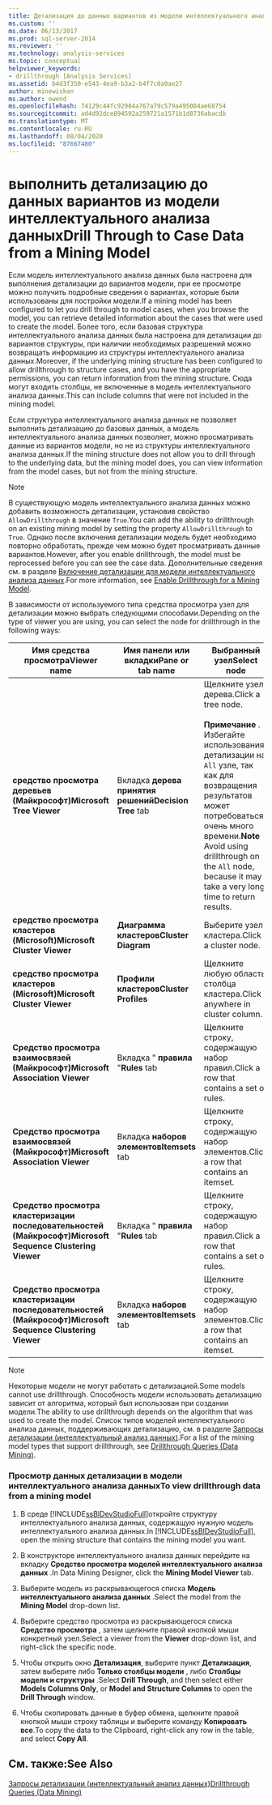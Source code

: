 ```yaml
---
title: Детализация до данных вариантов из модели интеллектуального анализа данных | Документация Майкрософт
ms.custom: ''
ms.date: 06/13/2017
ms.prod: sql-server-2014
ms.reviewer: ''
ms.technology: analysis-services
ms.topic: conceptual
helpviewer_keywords:
- drillthrough [Analysis Services]
ms.assetid: b4d3f350-e543-4ea9-b3a2-b4f7c0a9ae27
author: minewiskan
ms.author: owend
ms.openlocfilehash: 74129c44fc92984a767a79c579a495084ae68754
ms.sourcegitcommit: ad4d92dce894592a259721a1571b1d8736abacdb
ms.translationtype: MT
ms.contentlocale: ru-RU
ms.lasthandoff: 08/04/2020
ms.locfileid: "87667480"
---
```

# <a name="drill-through-to-case-data-from-a-mining-model"></a><span data-ttu-id="13c83-102">выполнить детализацию до данных вариантов из модели интеллектуального анализа данных</span><span class="sxs-lookup"><span data-stu-id="13c83-102">Drill Through to Case Data from a Mining Model</span></span>
  <span data-ttu-id="13c83-103">Если модель интеллектуального анализа данных была настроена для выполнения детализации до вариантов модели, при ее просмотре можно получить подробные сведения о вариантах, которые были использованы для постройки модели.</span><span class="sxs-lookup"><span data-stu-id="13c83-103">If a mining model has been configured to let you drill through to model cases, when you browse the model, you can retrieve detailed information about the cases that were used to create the model.</span></span> <span data-ttu-id="13c83-104">Более того, если базовая структура интеллектуального анализа данных была настроена для детализации до вариантов структуры, при наличии необходимых разрешений можно возвращать информацию из структуры интеллектуального анализа данных.</span><span class="sxs-lookup"><span data-stu-id="13c83-104">Moreover, if the underlying mining structure has been configured to allow drillthrough to structure cases, and you have the appropriate permissions, you can return information from the mining structure.</span></span> <span data-ttu-id="13c83-105">Сюда могут входить столбцы, не включенные в модель интеллектуального анализа данных.</span><span class="sxs-lookup"><span data-stu-id="13c83-105">This can include columns that were not included in the mining model.</span></span>  
  
 <span data-ttu-id="13c83-106">Если структура интеллектуального анализа данных не позволяет выполнить детализацию до базовых данных, а модель интеллектуального анализа данных позволяет, можно просматривать данные из вариантов модели, но не из структуры интеллектуального анализа данных.</span><span class="sxs-lookup"><span data-stu-id="13c83-106">If the mining structure does not allow you to drill through to the underlying data, but the mining model does, you can view information from the model cases, but not from the mining structure.</span></span>  
  
> [!NOTE]  
>  <span data-ttu-id="13c83-107">В существующую модель интеллектуального анализа данных можно добавить возможность детализации, установив свойство `AllowDrillthrough` в значение `True`.</span><span class="sxs-lookup"><span data-stu-id="13c83-107">You can add the ability to drillthrough on an existing mining model by setting the property `AllowDrillthrough` to `True`.</span></span> <span data-ttu-id="13c83-108">Однако после включения детализации модель будет необходимо повторно обработать, прежде чем можно будет просматривать данные вариантов.</span><span class="sxs-lookup"><span data-stu-id="13c83-108">However, after you enable drillthrough, the model must be reprocessed before you can see the case data.</span></span> <span data-ttu-id="13c83-109">Дополнительные сведения см. в разделе [Включение детализации для модели интеллектуального анализа данных](enable-drillthrough-for-a-mining-model.md).</span><span class="sxs-lookup"><span data-stu-id="13c83-109">For more information, see [Enable Drillthrough for a Mining Model](enable-drillthrough-for-a-mining-model.md).</span></span>  
  
 <span data-ttu-id="13c83-110">В зависимости от используемого типа средства просмотра узел для детализации можно выбрать следующими способами.</span><span class="sxs-lookup"><span data-stu-id="13c83-110">Depending on the type of viewer you are using, you can select the node for drillthrough in the following ways:</span></span>  
  
|<span data-ttu-id="13c83-111">Имя средства просмотра</span><span class="sxs-lookup"><span data-stu-id="13c83-111">Viewer name</span></span>|<span data-ttu-id="13c83-112">Имя панели или вкладки</span><span class="sxs-lookup"><span data-stu-id="13c83-112">Pane or tab name</span></span>|<span data-ttu-id="13c83-113">Выбранный узел</span><span class="sxs-lookup"><span data-stu-id="13c83-113">Select node</span></span>|  
|-----------------|----------------------|-----------------|  
|<span data-ttu-id="13c83-114">**средство просмотра деревьев (Майкрософт)**</span><span class="sxs-lookup"><span data-stu-id="13c83-114">**Microsoft Tree Viewer**</span></span>|<span data-ttu-id="13c83-115">Вкладка **дерева принятия решений**</span><span class="sxs-lookup"><span data-stu-id="13c83-115">**Decision Tree** tab</span></span>|<span data-ttu-id="13c83-116">Щелкните узел дерева.</span><span class="sxs-lookup"><span data-stu-id="13c83-116">Click a tree node.</span></span><br /><br /> <span data-ttu-id="13c83-117">**Примечание** . Избегайте использования детализации на `All` узле, так как для возвращения результатов может потребоваться очень много времени.</span><span class="sxs-lookup"><span data-stu-id="13c83-117">**Note** Avoid using drillthrough on the `All` node, because it may take a very long time to return results.</span></span>|  
|<span data-ttu-id="13c83-118">**средство просмотра кластеров (Microsoft)**</span><span class="sxs-lookup"><span data-stu-id="13c83-118">**Microsoft Cluster Viewer**</span></span>|<span data-ttu-id="13c83-119">**Диаграмма кластеров**</span><span class="sxs-lookup"><span data-stu-id="13c83-119">**Cluster Diagram**</span></span>|<span data-ttu-id="13c83-120">Выберите узел кластера.</span><span class="sxs-lookup"><span data-stu-id="13c83-120">Click a cluster node.</span></span>|  
|<span data-ttu-id="13c83-121">**средство просмотра кластеров (Microsoft)**</span><span class="sxs-lookup"><span data-stu-id="13c83-121">**Microsoft Cluster Viewer**</span></span>|<span data-ttu-id="13c83-122">**Профили кластеров**</span><span class="sxs-lookup"><span data-stu-id="13c83-122">**Cluster Profiles**</span></span>|<span data-ttu-id="13c83-123">Щелкните любую область столбца кластера.</span><span class="sxs-lookup"><span data-stu-id="13c83-123">Click anywhere in cluster column.</span></span>|  
|<span data-ttu-id="13c83-124">**Средство просмотра взаимосвязей (Майкрософт)**</span><span class="sxs-lookup"><span data-stu-id="13c83-124">**Microsoft Association Viewer**</span></span>|<span data-ttu-id="13c83-125">Вкладка " **правила** "</span><span class="sxs-lookup"><span data-stu-id="13c83-125">**Rules** tab</span></span>|<span data-ttu-id="13c83-126">Щелкните строку, содержащую набор правил.</span><span class="sxs-lookup"><span data-stu-id="13c83-126">Click a row that contains a set of rules.</span></span>|  
|<span data-ttu-id="13c83-127">**Средство просмотра взаимосвязей (Майкрософт)**</span><span class="sxs-lookup"><span data-stu-id="13c83-127">**Microsoft Association Viewer**</span></span>|<span data-ttu-id="13c83-128">Вкладка **наборов элементов**</span><span class="sxs-lookup"><span data-stu-id="13c83-128">**Itemsets** tab</span></span>|<span data-ttu-id="13c83-129">Щелкните строку, содержащую набор элементов.</span><span class="sxs-lookup"><span data-stu-id="13c83-129">Click a row that contains an itemset.</span></span>|  
|<span data-ttu-id="13c83-130">**Средство просмотра кластеризации последовательностей (Майкрософт)**</span><span class="sxs-lookup"><span data-stu-id="13c83-130">**Microsoft Sequence Clustering Viewer**</span></span>|<span data-ttu-id="13c83-131">Вкладка " **правила** "</span><span class="sxs-lookup"><span data-stu-id="13c83-131">**Rules** tab</span></span>|<span data-ttu-id="13c83-132">Щелкните строку, содержащую набор правил.</span><span class="sxs-lookup"><span data-stu-id="13c83-132">Click a row that contains a set of rules.</span></span>|  
|<span data-ttu-id="13c83-133">**Средство просмотра кластеризации последовательностей (Майкрософт)**</span><span class="sxs-lookup"><span data-stu-id="13c83-133">**Microsoft Sequence Clustering Viewer**</span></span>|<span data-ttu-id="13c83-134">Вкладка **наборов элементов**</span><span class="sxs-lookup"><span data-stu-id="13c83-134">**Itemsets** tab</span></span>|<span data-ttu-id="13c83-135">Щелкните строку, содержащую набор элементов.</span><span class="sxs-lookup"><span data-stu-id="13c83-135">Click a row that contains an itemset.</span></span>|  
  
> [!NOTE]  
>  <span data-ttu-id="13c83-136">Некоторые модели не могут работать с детализацией.</span><span class="sxs-lookup"><span data-stu-id="13c83-136">Some models cannot use drillthrough.</span></span> <span data-ttu-id="13c83-137">Способность модели использовать детализацию зависит от алгоритма, который был использован при создании модели.</span><span class="sxs-lookup"><span data-stu-id="13c83-137">The ability to use drillthrough depends on the algorithm that was used to create the model.</span></span> <span data-ttu-id="13c83-138">Список типов моделей интеллектуального анализа данных, поддерживающих детализацию, см. в разделе [Запросы детализации (интеллектуальный анализ данных)](drillthrough-queries-data-mining.md).</span><span class="sxs-lookup"><span data-stu-id="13c83-138">For a list of the mining model types that support drillthrough, see [Drillthrough Queries &#40;Data Mining&#41;](drillthrough-queries-data-mining.md).</span></span>  
  
### <a name="to-view-drillthrough-data-from-a-mining-model"></a><span data-ttu-id="13c83-139">Просмотр данных детализации в модели интеллектуального анализа данных</span><span class="sxs-lookup"><span data-stu-id="13c83-139">To view drillthrough data from a mining model</span></span>  
  
1.  <span data-ttu-id="13c83-140">В среде [!INCLUDE[ssBIDevStudioFull](../../includes/ssbidevstudiofull-md.md)]откройте структуру интеллектуального анализа данных, содержащую нужную модель интеллектуального анализа данных.</span><span class="sxs-lookup"><span data-stu-id="13c83-140">In [!INCLUDE[ssBIDevStudioFull](../../includes/ssbidevstudiofull-md.md)], open the mining structure that contains the mining model you want.</span></span>  
  
2.  <span data-ttu-id="13c83-141">В конструкторе интеллектуального анализа данных перейдите на вкладку **Средство просмотра моделей интеллектуального анализа данных** .</span><span class="sxs-lookup"><span data-stu-id="13c83-141">In Data Mining Designer, click the **Mining Model Viewer** tab.</span></span>  
  
3.  <span data-ttu-id="13c83-142">Выберите модель из раскрывающегося списка **Модель интеллектуального анализа данных** .</span><span class="sxs-lookup"><span data-stu-id="13c83-142">Select the model from the **Mining Model** drop-down list.</span></span>  
  
4.  <span data-ttu-id="13c83-143">Выберите средство просмотра из раскрывающегося списка **Средство просмотра** , затем щелкните правой кнопкой мыши конкретный узел.</span><span class="sxs-lookup"><span data-stu-id="13c83-143">Select a viewer from the **Viewer** drop-down list, and right-click the specific node.</span></span>  
  
5.  <span data-ttu-id="13c83-144">Чтобы открыть окно **Детализация**, выберите пункт **Детализация**, затем выберите либо **Только столбцы модели** , либо **Столбцы модели и структуры** .</span><span class="sxs-lookup"><span data-stu-id="13c83-144">Select **Drill Through**, and then select either **Models Columns Only**, or **Model and Structure Columns** to open the **Drill Through** window.</span></span>  
  
6.  <span data-ttu-id="13c83-145">Чтобы скопировать данные в буфер обмена, щелкните правой кнопкой мыши строку таблицы и выберите команду **Копировать все**.</span><span class="sxs-lookup"><span data-stu-id="13c83-145">To copy the data to the Clipboard, right-click any row in the table, and select **Copy All**.</span></span>  
  
## <a name="see-also"></a><span data-ttu-id="13c83-146">См. также:</span><span class="sxs-lookup"><span data-stu-id="13c83-146">See Also</span></span>  
 [<span data-ttu-id="13c83-147">Запросы детализации (интеллектуальный анализ данных)</span><span class="sxs-lookup"><span data-stu-id="13c83-147">Drillthrough Queries &#40;Data Mining&#41;</span></span>](drillthrough-queries-data-mining.md)  
  
  
